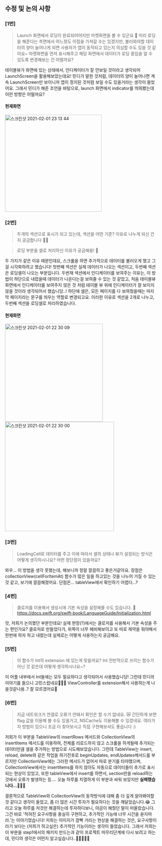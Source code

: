 ## 수정 및 논의 사항

### [1번]
> Launch 화면에서 로딩이 완료되어야지만 마켓화면을 볼 수 있군요 🤔
미리 로딩을 해준다는 측면에서 어느정도 이점을 가져갈 수는 있겠지만, 불러와야할 데이터의 양이 늘어나게 되면 사용자가 앱이 동작되고 있는지 의심할 수도 있을 것 같아요~
마켓화면을 먼저 표시해주고 해당 화면에서 데이터가 로딩 중임을 알 수 있도록 변경해보는 건 어떨까요?

테이블뷰가 화면에 있는 상태에서, 인디케이터가 잘 안보일 것이라고 생각되어 LaunchScreen을 활용해보았는데요!
민디가 말한 것처럼, 데이터의 양이 늘어나면 계속 LaunchScreen만 보이니까 앱이 정지된 것처럼 보일 수도 있을거라는 생각이 들었어요.
그래서 민디가 해준 조언을 바탕으로, launch 화면에서 indicator를 띄워봤는데 이런 방향은 어떨까요?

#### 현재화면
<img width="319" alt="스크린샷 2021-02-01 23 13 44" src="https://user-images.githubusercontent.com/49546979/106471919-7b120900-64e5-11eb-92ca-a64c3622e7f6.png">


### [2번]
> 두개의 섹션으로 표시가 되고 있는데, 섹션을 어떤 기준? 이유로 나누게 되신 건지 궁금합니다 🙋‍♀️

> 로딩 부분을 셀로 처리하신 이유가 궁금해용! 👀

두 가지가 같은 이유 때문인데요, 스크롤을 하면 추가적으로 데이터를 불러오게 했고 그걸 시각화하려고 했습니다!
첫번째 섹션은 실제 데이터가 나오는 섹션이고, 두번째 섹션은 로딩셀이 나오는 부분입니다.
두번재 섹션에서 인디케이터를 보여주는 이유는, 이 방법이 하단으로 내렸을때 데이터가 나온다는걸 보여줄 수 있는 것 같았고, 
처음 테이블뷰 화면에서 인디케이터를 보여주지 않은 것 처럼 테이블 뷰 위에 인디케이터가 잘 보이지 않을 것이라 생각되어서 했습니당..!
하단에 셀은, 모든 페이지를 다 보여줬을때는 마지막 페이지라는 문구를 띄우는 역할로 변경되고요.
이러한 이유로 섹션을 2개로 나누고, 두번째 섹션을 로딩셀로 처리하였습니다.

#### 현재화면
<img width="323" alt="스크린샷 2021-02-01 22 30 09" src="https://user-images.githubusercontent.com/49546979/106472024-9bda5e80-64e5-11eb-933c-20900482f343.png">
<img width="360" alt="스크린샷 2021-02-01 22 30 00" src="https://user-images.githubusercontent.com/49546979/106472029-9d0b8b80-64e5-11eb-8687-a02f9b87f776.png">


### [3번]
> LoadingCell로 데이터를 주고 이에 따라서 셀의 상태나 뷰가 설정되는 방식은 어떻게 생각하시나요? 어떤 장단점이 있을까요?

와우... 이 방법을 생각 못했는데, 해보니까 정말 깔끔하고 좋은거같아요.
장점은 collectionView(cellForItemAt) 함수가 많은 일을 하고있는 것을 나누어 가질 수 있는 것 같고, 보기에 깔끔해졌어요.
단점은... tableView에서 확인하기 어렵다...?

### [4번]
> 클로저를 이용해서 생성시에 기본 속성을 설정해줄 수도 있습니다. 🦖
https://docs.swift.org/swift-book/LanguageGuide/Initialization.html

앗, 저희가 논의했던 부분인데요! 실제 현장(?)에서는 클로저를 사용해서 기본 속성을 주는 편인가요?
클로저로 만들었다가, 위쪽이 너무 헤비해보이고 또 따로 제약을 줘야해서 한번에 하자 하고 내렸는데 실제로는 어떻게 사용하는지 궁금해요.

### [5번]
> 이 함수가 Int의 extension 에 있는게 맞을까요? Int 전반적으로 쓰이는 함수가 아닌 것 같은데 어떻게 생각하시나요~?

이 어플 내부에서 Int들에는 모두 필요하다고 생각되어서 사용했습니당! 그런데 민디의 이야기를 들으니 고민스럽네요🤦🏻‍♀️
ViewController를 extension해서 사용하는게 나을것같나용..? 잘 모르겠어요🤨

### [6번]
> 지금 네트워크가 연결로 오류가 안돼서 확인은 할 수가 없네요. 😿 간단하게 보면 flag 값을 이용해 볼 수도 있을거고, NSCache도 이용해볼 수 있겠네요. 여러가지 방법이 있으니 조금 더 찾아보시고 직접 구현해보셔도 좋습니다 :)

저희가 이 부분을 TableView의 insertRows 메서드와 CollectionView의 insertItems 메서드를 이용하여, 전체를 리로드하지 않고 스크롤을 하게될때 추가되는 데이터만큼 셀을 추가하는 방법으로 시도해보았습니다. 
그런데 TableView는 insert, reload, delete와 같은 작업을 하기전후로 beginUpdates, endUpdates메서드를 부르지만 CollectionView에는 그러한 메서드가 없어서 따로 분기를 타야했으며,
CollectionView에서는 insertItems를 하지 않아도 자동으로 데이터들이 추가로 표시되는 현상이 있었고,
또한 tableView에서 insert를 하면서, section만을 reload하는 것에서 오류가 발생하는 등.... 오늘 하루를 치열하게 이 부분과 싸워 보았지만 __실패했습니다...🤦🏻‍♀️__

결론적으로 TableView와 CollectionView의 동작방식에 대해 좀 더 깊게 알아봐야할 것 같다고 생각이 들었고, 좀 더 많은 시간 투자가 필요하다는 것을 깨달았습니다.😂
그리고 오늘 하루를 저것만 해결하는데 투자하다보니, 야곰이 해줬던 말이 떠올랐습니다.
그건 바로 '적혀진 요구사항을 충실히 구현하고, 추가적인 기능에 너무 시간을 쏟지마라.'는 이야기였습니다!
저희는 이미지가 깜빡 거리는 현상을 해결하는 것은, 요구사항이라기 보다는 (저희가 하고싶은) 추가적인 기능이라는 생각이 들었습니다.
그래서 저희는 이 부분을 step1에서의 패키지 만드는과 같이 프로젝트 마무리단계에 다시 보려고 하는데,
민디의 생각은 어떤지 알고싶습니다..🥺🥺🥺🥺🥺
